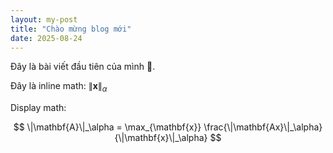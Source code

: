 ```yaml
---
layout: my-post
title: "Chào mừng blog mới"
date: 2025-08-24
---
```


Đây là bài viết đầu tiên của mình 🚀.

Đây là inline math: $\|\mathbf{x}\|_\alpha$

Display math:

$$
\|\mathbf{A}\|_\alpha = \max_{\mathbf{x}} \frac{\|\mathbf{Ax}\|_\alpha}{\|\mathbf{x}\|_\alpha}
$$
